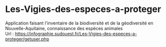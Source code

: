 # Les-Vigies-des-especes-a-proteger
Application faisant l'inventaire de la biodiversité et de la géodiversité en Nouvelle-Aquitaine, connaissance des espèces animales</br>
Url : https://infographie.sudouest.fr/Les-Vigies-des-especes-a-proteger/getuser.php
